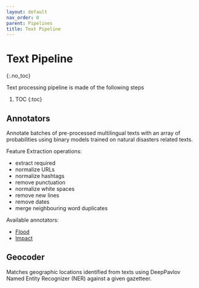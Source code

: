```yaml
---
layout: default
nav_order: 0
parent: Pipelines
title: Text Pipeline
---
```


# Text Pipeline
{:.no_toc}

Text processing pipeline is made of the following steps

1. TOC
{:toc}

## Annotators

Annotate batches of pre-processed multilingual texts with an array of probabilities
using binary models trained on natural disasters related texts.

Feature Extraction operations:
* extract required 
* normalize URLs
* normalize hashtags
* remove punctuation
* normalize white spaces
* remove new lines
* remove dates
* merge neighbouring word duplicates

Available annotators:
* [Flood](https://zenodo.org/record/6351658)
* [Impact](https://zenodo.org/record/6577394)

## Geocoder

Matches geographic locations identified from texts using DeepPavlov 
Named Entity Recognizer (NER) against a given gazetteer.
